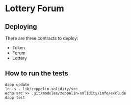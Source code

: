# Lottery Forum

## Deploying
There are three contracts to deploy:

- Token
- Forum
- Lottery

## How to run the tests

```
dapp update
ln -s . lib/zeppelin-solidity/src
echo src >> .git/modules/zeppelin-solidity/info/exclude
dapp test
```
